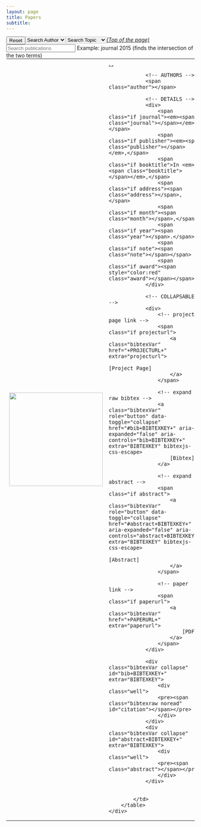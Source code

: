 ```yaml
---
layout: page
title: Papers
subtitle:
---
```


<script type="text/javascript" src="https://cdn.jsdelivr.net/gh/pcooksey/bibtex-js@1.0.0/src/bibtex_js.js"></script>
<bibtex src="'/bib/bibi.bib"></bibtex>

<div class="container-fluid">
	<div class="searchbar">
		<div style="float:left;">
			<button type="button" class="btn btn-default" onclick="reset()">Reset</button>
		</div>
		<div style="float:left;">
			<select id="authorselect" class="btn bibtex_search bibtex_author" style="border: 1px solid lightgrey;" search="author">
			  <option value="">Search Author</option>
			</select>
		</div>
		<div style="float:left;">
			<select id="topicselect" class="btn bibtex_search" style="border: 1px solid lightgrey;">
			  <option value="">Search Topic</option>
			  <!-- Add topic values here -->
			  <option value="Example topic">Example Topic</option>
			</select>
		</div>
		<div style="float:left;">
			<input type="text" class="bibtex_search form-control" id="searchbar" placeholder="Search publications">
			<span class="help-block">Example: journal 2015 (finds the intersection of the two terms)</span>
		</div>
	</div>
</div>

<div class="bibtex_structure">
  <div class="group year" extra="DESC number">
  	  <a href="#top" style="display: inline"><em>(Top of the page)</em></a>
  	  <div style="padding-bottom:10px;"></div>
  	  <div class="sort journal" extra="DESC string">
      	<div class="templates"></div>
      </div>
  </div>
</div>

<div id="bibtex_display">
    <div class="bibtex_template" callback="cullabstract(bibtexentry)">
        <table>
            <td width="250" height="100" style="text-align:center">
                <div class="if img">
                    <img class="bibtexVar" src="\img\papers\+IMG+" img width="250" extra="img" />
                </div>
            </td>
            <td>
                <!-- TITLE -->
                <div>
                    <span class="if url">
                        <a class="bibtexVar" href="+URL+" extra="url">
                            <span style="text-decoration: underline;" class="title"></span>,
                        </a>
                    </span>
                    <span class="if !url">
                        <a class="bibtexVar" href="+URL+" extra="url">
                            <span style="text-decoration: underline;" class="title"></span>,
                        </a>
                    </span>
                </div>

                <!-- AUTHORS -->
                <span class="author"></span>

                <!-- DETAILS -->
                <div>
                    <span class="if journal"><em><span class="journal"></span></em>,</span>
                    <span class="if publisher"><em><span class="publisher"></span></em>,</span>
                    <span class="if booktitle">In <em><span class="booktitle"></span></em>,</span>
                    <span class="if address"><span class="address"></span>,</span>
                    <span class="if month"><span class="month"></span>,</span>
                    <span class="if year"><span class="year"></span>.</span>
                    <span class="if note"><span class="note"></span></span>
                    <span class="if award"><span style="color:red" class="award"></span></span>
                </div>

                <!-- COLLAPSABLES -->
                <div>
                    <!-- project page link -->
                    <span class="if projecturl">
                        <a class="bibtexVar"  href="+PROJECTURL+" extra="projecturl">
                            [Project Page]
                        </a>
                    </span>
                    
                    <!-- expand raw bibtex -->
                    <a class="bibtexVar" role="button" data-toggle="collapse" href="#bib+BIBTEXKEY+" aria-expanded="false" aria-controls="bib+BIBTEXKEY+" extra="BIBTEXKEY" bibtexjs-css-escape>
                        [Bibtex]
                    </a>

                    <!-- expand abstract -->
                    <span class="if abstract">
                        <a class="bibtexVar" role="button" data-toggle="collapse" href="#abstract+BIBTEXKEY+" aria-expanded="false" aria-controls="abstract+BIBTEXKEY+" extra="BIBTEXKEY" bibtexjs-css-escape>
                            [Abstract]
                        </a>
                    </span>
                    
                    <!-- paper link -->
                    <span class="if paperurl">
                        <a class="bibtexVar"  href="+PAPERURL+" extra="paperurl">
                            [PDF]
                        </a>
                    </span>
                </div>

                <div class="bibtexVar collapse" id="bib+BIBTEXKEY+" extra="BIBTEXKEY">
                    <div class="well">
                    <pre><span class="bibtexraw noread" id="citation"></span></pre>
                    </div>
                </div>
                <div class="bibtexVar collapse" id="abstract+BIBTEXKEY+" extra="BIBTEXKEY">
                    <div class="well">
                    <pre><span class="abstract"></span></pre>
                    </div>
                </div>

                
            </td>
        </table>
    </div>
</div>


<script src="https://maxcdn.bootstrapcdn.com/bootstrap/3.3.5/js/bootstrap.min.js"></script>
<script>
    function cullabstract(bibtexentry) {
        var span = bibtexentry.getElementById("citation");
        var text = span.textcontent;
        text = text.slice(0,text.indexOf("cutafter="));
        span.textcontent = text;
    }         
</script> 

